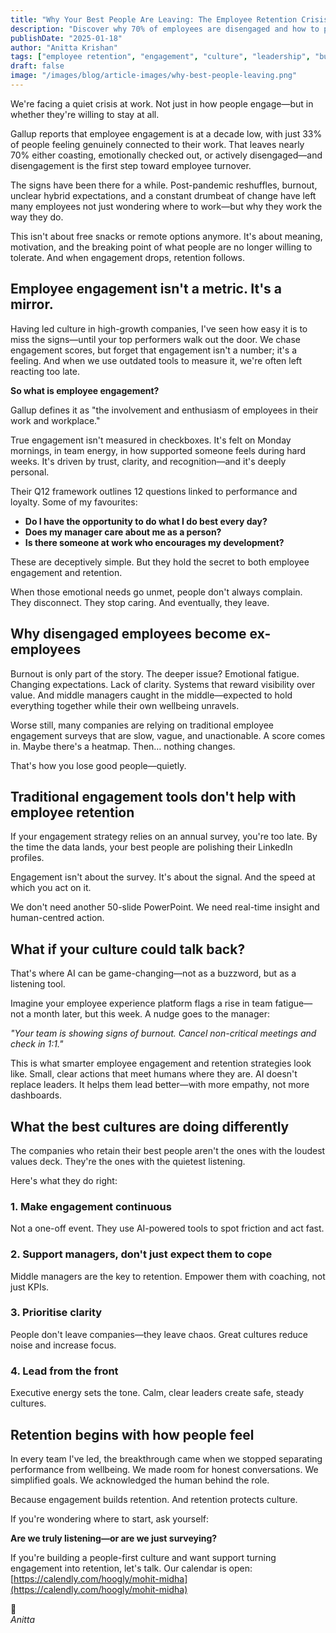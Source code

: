 ```yaml
---
title: "Why Your Best People Are Leaving: The Employee Retention Crisis Leaders Can No Longer Ignore"
description: "Discover why 70% of employees are disengaged and how to prevent top talent from walking out the door. Learn actionable strategies for building retention through genuine engagement."
publishDate: "2025-01-18"
author: "Anitta Krishan"
tags: ["employee retention", "engagement", "culture", "leadership", "burnout", "workplace wellbeing", "talent management"]
draft: false
image: "/images/blog/article-images/why-best-people-leaving.png"
---
```


We're facing a quiet crisis at work. Not just in how people engage—but in whether they're willing to stay at all.

Gallup reports that employee engagement is at a decade low, with just 33% of people feeling genuinely connected to their work. That leaves nearly 70% either coasting, emotionally checked out, or actively disengaged—and disengagement is the first step toward employee turnover.

The signs have been there for a while. Post-pandemic reshuffles, burnout, unclear hybrid expectations, and a constant drumbeat of change have left many employees not just wondering where to work—but why they work the way they do.

This isn't about free snacks or remote options anymore. It's about meaning, motivation, and the breaking point of what people are no longer willing to tolerate. And when engagement drops, retention follows.

## Employee engagement isn't a metric. It's a mirror.

Having led culture in high-growth companies, I've seen how easy it is to miss the signs—until your top performers walk out the door. We chase engagement scores, but forget that engagement isn't a number; it's a feeling. And when we use outdated tools to measure it, we're often left reacting too late.

**So what is employee engagement?**

Gallup defines it as "the involvement and enthusiasm of employees in their work and workplace."

True engagement isn't measured in checkboxes. It's felt on Monday mornings, in team energy, in how supported someone feels during hard weeks. It's driven by trust, clarity, and recognition—and it's deeply personal.

Their Q12 framework outlines 12 questions linked to performance and loyalty. Some of my favourites:

- **Do I have the opportunity to do what I do best every day?**
- **Does my manager care about me as a person?**
- **Is there someone at work who encourages my development?**

These are deceptively simple. But they hold the secret to both employee engagement and retention.

When those emotional needs go unmet, people don't always complain. They disconnect. They stop caring. And eventually, they leave.

## Why disengaged employees become ex-employees

Burnout is only part of the story. The deeper issue? Emotional fatigue. Changing expectations. Lack of clarity. Systems that reward visibility over value. And middle managers caught in the middle—expected to hold everything together while their own wellbeing unravels.

Worse still, many companies are relying on traditional employee engagement surveys that are slow, vague, and unactionable. A score comes in. Maybe there's a heatmap. Then… nothing changes.

That's how you lose good people—quietly.

## Traditional engagement tools don't help with employee retention

If your engagement strategy relies on an annual survey, you're too late. By the time the data lands, your best people are polishing their LinkedIn profiles.

Engagement isn't about the survey. It's about the signal. And the speed at which you act on it.

We don't need another 50-slide PowerPoint. We need real-time insight and human-centred action.

## What if your culture could talk back?

That's where AI can be game-changing—not as a buzzword, but as a listening tool.

Imagine your employee experience platform flags a rise in team fatigue—not a month later, but this week. A nudge goes to the manager:

*"Your team is showing signs of burnout. Cancel non-critical meetings and check in 1:1."*

This is what smarter employee engagement and retention strategies look like. Small, clear actions that meet humans where they are. AI doesn't replace leaders. It helps them lead better—with more empathy, not more dashboards.

## What the best cultures are doing differently

The companies who retain their best people aren't the ones with the loudest values deck. They're the ones with the quietest listening.

Here's what they do right:

### 1. Make engagement continuous
Not a one-off event. They use AI-powered tools to spot friction and act fast.

### 2. Support managers, don't just expect them to cope
Middle managers are the key to retention. Empower them with coaching, not just KPIs.

### 3. Prioritise clarity
People don't leave companies—they leave chaos. Great cultures reduce noise and increase focus.

### 4. Lead from the front
Executive energy sets the tone. Calm, clear leaders create safe, steady cultures.

## Retention begins with how people feel

In every team I've led, the breakthrough came when we stopped separating performance from wellbeing. We made room for honest conversations. We simplified goals. We acknowledged the human behind the role.

Because engagement builds retention. And retention protects culture.

If you're wondering where to start, ask yourself:

**Are we truly listening—or are we just surveying?**

If you're building a people-first culture and want support turning engagement into retention, let's talk. Our calendar is open: [https://calendly.com/hoogly/mohit-midha](https://calendly.com/hoogly/mohit-midha)

💛  
*Anitta* 